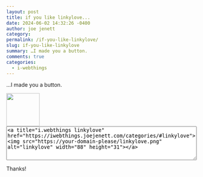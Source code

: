 ```yaml
---
layout: post
title: if you like linkylove...
date: 2024-06-02 14:32:26 -0400
author: joe jenett
category: 
permalink: /if-you-like-linkylove/
slug: if-you-like-linkylove
summary: …I made you a button.
comments: true
categories:
  - i-webthings
---
```

...I made you a button.

<img src="https://iwebthings.joejenett.com/images/linkylove.png" alt="" width="88">

<textarea style="width:100%;height:90px;">
<a title="i.webthings linkylove" href="https://iwebthings.joejenett.com/categories/#linkylove">&lt;img src="https://your-domain-please/linkylove.png" alt="linkylove" width="88" height="31"&gt;</a>
</textarea>
Thanks!

<a href="https://brid.gy/publish/mastodon"></a>